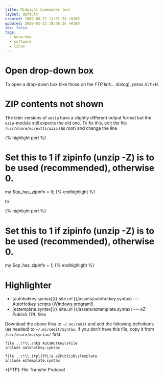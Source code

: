 ```yaml
---
title: Midnight Commander (mc)
layout: default
created: 2009-06-21 12:01:38 +0200
updated: 2010-01-22 18:06:36 +0100
toc: false
tags:
  - know-how
  - software
  - linux
---
```

Open drop-down box
==================

To open a drop-down box (like those on the *FTP link…* dialog), press <kbd>Alt</kbd>+<kbd>H</kbd>.


ZIP contents not shown
======================

The later versions of `unzip` have a slightly different output format but the `uzip`-module still expects the old one.
To fix this, edit the file `/usr/share/mc/extfs/uzip` (as *root*) and change the line

{% highlight perl %}
# Set this to 1 if zipinfo (unzip -Z) is to be used (recommended), otherwise 0.
my $op_has_zipinfo = 0;
{% endhighlight %}

to

{% highlight perl %}
# Set this to 1 if zipinfo (unzip -Z) is to be used (recommended), otherwise 0.
my $op_has_zipinfo = 1;
{% endhighlight %}


Highlighter
===========

* [autohotkey.syntax]({{ site.url }}/assets/autohotkey.syntax) --- *AutoHotkey* scripts (Windows program!)
* [eztemplate.syntax]({{ site.url }}/assets/eztemplate.syntax) --- *eZ Publish* TPL files

Download the above files to `~/.mc/cedit` and add the following definitions (as needed) to `~/.mc/cedit/Syntax`.
If you don't have this file, copy it from `/usr/share/mc/syntax/` first.

~~~
file ..\*\\.ahk$ AutoHotkey\sFile
include autohotkey.syntax

file ..\*\\.(tpl|TPL)$ eZPublish\sTemplate
include eztemplate.syntax
~~~


*[FTP]: File Transfer Protocol
